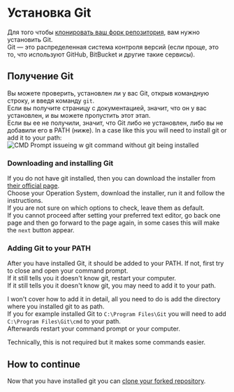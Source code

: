# Установка Git

Для того чтобы [клонировать ваш форк репозитория](/Contribute/LocalClone/Clone/), вам нужно установить Git.  
Git &mdash; это распределенная система контроля версий (если проще, это то, что используют GitHub, BitBucket и другие такие сервисы).

## Получение Git

Вы можете проверить, установлен ли у вас Git, открыв командную строку, и введя команду `git`.  
Если вы получите страницу с документацией, значит, что он у вас установлен, и вы можете пропустить этот этап.  
Если вы ее не получили, значит, что Git либо не установлен, либо вы не добавили его в PATH (ниже). In a case like this you will need to install git or add it to your path:  
![CMD Prompt issueing w git command without git being installed](/Contribute/LocalClone/assets/CMD_noGit.png)

### Downloading and installing Git

If you do not have git installed, then you can download the installer from [their official page](https://git-scm.com/downloads/).  
Choose your Operation System, download the installer, run it and follow the instructions.  
If you are not sure on which options to check, leave them as default.  
If you cannot proceed after setting your preferred text editor, go back one page and then go forward to the page again, in some cases this will make the `next` button appear.

### Adding Git to your PATH

After you have installed Git, it should be added to your PATH. If not, first try to close and open your command prompt.  
If it still tells you it doesn't know git, restart your computer.  
If it still tells you it doesn't know git, you may need to add it to your path.

I won't cover how to add it in detail, all you need to do is add the directory where you installed git to as path.  
If you for example installed Git to `C:\Program Files\Git` you will need to add `C:\Program Files\Git\cmd` to your path.  
Afterwards restart your command prompt or your computer.

Technically, this is not required but it makes some commands easier.

## How to continue

Now that you have installed git you can [clone your forked repository](/Contribute/LocalClone/Clone/).